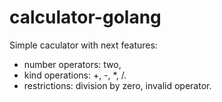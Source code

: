 # calculator-golang

Simple caculator with next features: 
 - number operators: two,
 - kind operations: +, -, \*, /.
 - restrictions: division by zero, invalid operator.


